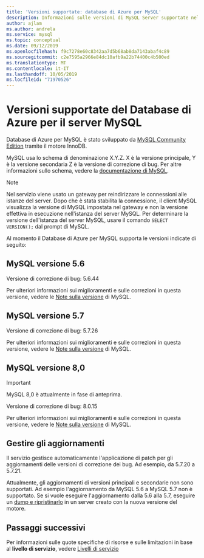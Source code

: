 ```yaml
---
title: 'Versioni supportate: database di Azure per MySQL'
description: Informazioni sulle versioni di MySQL Server supportate nel database di Azure per il servizio MySQL.
author: ajlam
ms.author: andrela
ms.service: mysql
ms.topic: conceptual
ms.date: 09/12/2019
ms.openlocfilehash: f9c7278e60c8342aa7d5b68ab8da7143abaf4c89
ms.sourcegitcommit: c2e7595a2966e84dc10afb9a22b74400c4b500ed
ms.translationtype: MT
ms.contentlocale: it-IT
ms.lasthandoff: 10/05/2019
ms.locfileid: "71970526"
---
```

# <a name="supported-azure-database-for-mysql-server-versions"></a>Versioni supportate del Database di Azure per il server MySQL

Database di Azure per MySQL è stato sviluppato da [MySQL Community Edition](https://www.mysql.com/products/community/) tramite il motore InnoDB.

MySQL usa lo schema di denominazione X.Y.Z. X è la versione principale, Y è la versione secondaria Z è la versione di correzione di bug. Per altre informazioni sullo schema, vedere la [documentazione di MySQL](https://dev.mysql.com/doc/refman/5.7/en/which-version.html).

> [!NOTE]
> Nel servizio viene usato un gateway per reindirizzare le connessioni alle istanze del server. Dopo che è stata stabilita la connessione, il client MySQL visualizza la versione di MySQL impostata nel gateway e non la versione effettiva in esecuzione nell'istanza del server MySQL. Per determinare la versione dell'istanza del server MySQL, usare il comando `SELECT VERSION();` dal prompt di MySQL.

Al momento il Database di Azure per MySQL supporta le versioni indicate di seguito:

## <a name="mysql-version-56"></a>MySQL versione 5.6

Versione di correzione di bug: 5.6.44

Per ulteriori informazioni sui miglioramenti e sulle correzioni in questa versione, vedere le [Note sulla versione](https://dev.mysql.com/doc/relnotes/mysql/5.6/en/news-5-6-44.html) di MySQL.

## <a name="mysql-version-57"></a>MySQL versione 5.7

Versione di correzione di bug: 5.7.26

Per ulteriori informazioni sui miglioramenti e sulle correzioni in questa versione, vedere le [Note sulla versione](https://dev.mysql.com/doc/relnotes/mysql/5.7/en/news-5-7-26.html) di MySQL.

## <a name="mysql-version-80"></a>MySQL versione 8,0

> [!IMPORTANT]
> MySQL 8,0 è attualmente in fase di anteprima.

Versione di correzione di bug: 8.0.15

Per ulteriori informazioni sui miglioramenti e sulle correzioni in questa versione, vedere le [Note sulla versione](https://dev.mysql.com/doc/relnotes/mysql/8.0/en/news-8-0-15.html) di MySQL.

## <a name="managing-updates-and-upgrades"></a>Gestire gli aggiornamenti
Il servizio gestisce automaticamente l'applicazione di patch per gli aggiornamenti delle versioni di correzione dei bug. Ad esempio, da 5.7.20 a 5.7.21.  

Attualmente, gli aggiornamenti di versioni principali e secondarie non sono supportati. Ad esempio l'aggiornamento da MySQL 5.6 a MySQL 5.7 non è supportato. Se si vuole eseguire l'aggiornamento dalla 5.6 alla 5.7, eseguire un [dump e ripristinarlo](./concepts-migrate-dump-restore.md) in un server creato con la nuova versione del motore.

## <a name="next-steps"></a>Passaggi successivi

Per informazioni sulle quote specifiche di risorse e sulle limitazioni in base al **livello di servizio**, vedere [Livelli di servizio](./concepts-pricing-tiers.md)
